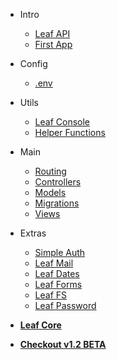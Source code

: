 * Intro
  * [Leaf API](leaf-api/v1.1/ "Leaf API")
  * [First App](leaf-api/v1.1/getting-started/first-app "Your First App")

* Config
  * [.env](leaf-api/v1.1/config/env "Environment Vars - Leaf API")

* Utils
  * [Leaf Console](leaf-api/v1.1/utils/console "Leaf Console - Leaf API")
  * [Helper Functions](leaf-api/v1.1/utils/functions "Helpers - Leaf API")

* Main
  * [Routing](leaf-api/v1.1/core/routing "Routing - Leaf API")
  * [Controllers](leaf-api/v1.1/core/controllers "Controllers - Leaf API")
  * [Models](leaf-api/v1.1/core/models "Models - Leaf API")
  * [Migrations](leaf-api/v1.1/core/migrations "Migrations - Leaf API")
  * [Views](leaf-api/v1.1/core/views "Views - Leaf API")

* Extras
  * [Simple Auth](2.1/core/auth)
  * [Leaf Mail](2.1/core/mail)
  * [Leaf Dates](2.1/core/date)
  * [Leaf Forms](2.1/core/forms)
  * [Leaf FS](2.1/core/fs "Leaf FileSystem")
  * [Leaf Password](2.1/beta-zone/password "Leaf Password Helper")

* [**Leaf Core**](/)

* [**Checkout v1.2 BETA**](leaf-api/v1.2/)
